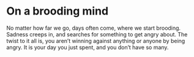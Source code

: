 # On a brooding mind


No matter how far we go, days often come, where we start brooding. Sadness
creeps in, and searches for something to get angry about. The twist to it all
is, you aren’t winning against anything or anyone by being angry. It is your
day you just spent, and you don’t have so many.

